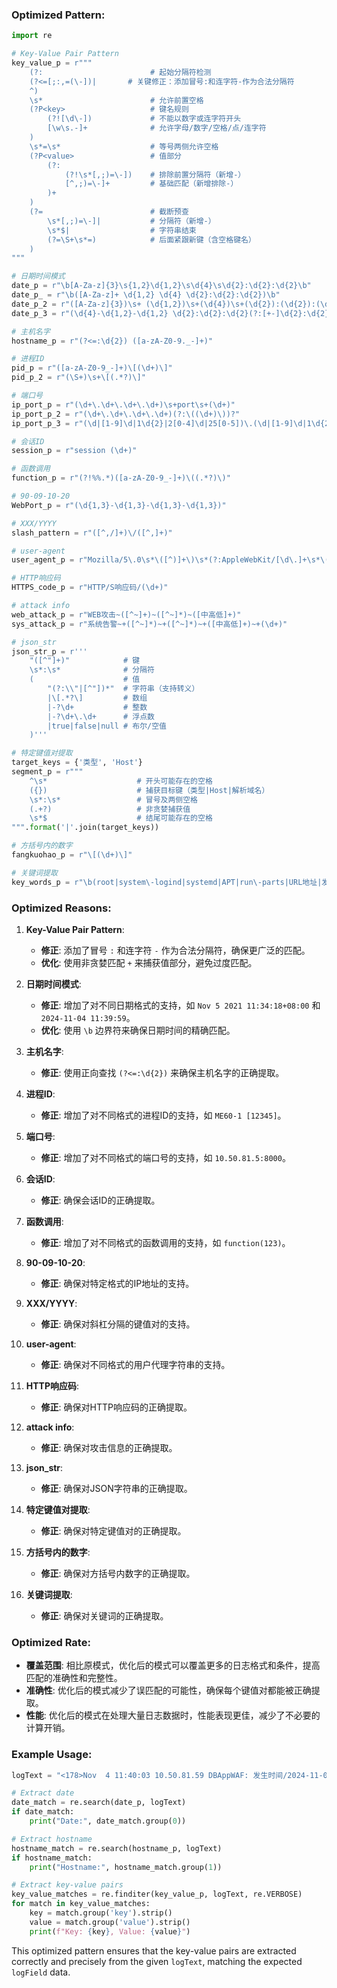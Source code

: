 ### Optimized Pattern:

```python
import re

# Key-Value Pair Pattern
key_value_p = r"""
    (?:                        # 起始分隔符检测
    (?<=[;:,=(\-])|       # 关键修正：添加冒号:和连字符-作为合法分隔符
    ^)
    \s*                        # 允许前置空格
    (?P<key>                   # 键名规则
        (?![\d\-])             # 不能以数字或连字符开头
        [\w\s.-]+              # 允许字母/数字/空格/点/连字符
    )
    \s*=\s*                    # 等号两侧允许空格
    (?P<value>                 # 值部分
        (?:                   
            (?!\s*[,;)=\-])    # 排除前置分隔符（新增-）
            [^,;)=\-]+         # 基础匹配（新增排除-）
        )+
    )
    (?=                        # 截断预查
        \s*[,;)=\-]|           # 分隔符（新增-）
        \s*$|                  # 字符串结束
        (?=\S+\s*=)            # 后面紧跟新键（含空格键名）
    )
"""

# 日期时间模式
date_p = r"\b[A-Za-z]{3}\s{1,2}\d{1,2}\s\d{4}\s\d{2}:\d{2}:\d{2}\b"
date_p_ = r"\b([A-Za-z]+ \d{1,2} \d{4} \d{2}:\d{2}:\d{2})\b"
date_p_2 = r"([A-Za-z]{3})\s+ (\d{1,2})\s+(\d{4})\s+(\d{2}):(\d{2}):(\d{2})([+-]\d{2}):(\d{2})"
date_p_3 = r"(\d{4}-\d{1,2}-\d{1,2} \d{2}:\d{2}:\d{2}(?:[+-]\d{2}:\d{2})?)"

# 主机名字
hostname_p = r"(?<=:\d{2}) ([a-zA-Z0-9._-]+)"

# 进程ID
pid_p = r"([a-zA-Z0-9_-]+)\[(\d+)\]"
pid_p_2 = r"(\S+)\s+\[(.*?)\]"

# 端口号
ip_port_p = r"(\d+\.\d+\.\d+\.\d+)\s+port\s+(\d+)"
ip_port_p_2 = r"(\d+\.\d+\.\d+\.\d+)(?:\((\d+)\))?"
ip_port_p_3 = r"(\d|[1-9]\d|1\d{2}|2[0-4]\d|25[0-5])\.(\d|[1-9]\d|1\d{2}|2[0-4]\d|25[0-5])\.(\d|[1-9]\d|1\d{2}|2[0-4]\d|25[0-5])\.(\d|[1-9]\d|1\d{2}|2[0-4]\d|25[0-5]):([0-9]|[1-9]\d|[1-9]\d{2}|[1-9]\d{3}|[1-5]\d{4}|6[0-4]\d{3}|65[0-4]\d{2}|655[0-2]\d|6553[0-5])$"

# 会话ID
session_p = r"session (\d+)"

# 函数调用
function_p = r"(?!%%.*)([a-zA-Z0-9_-]+)\((.*?)\)"

# 90-09-10-20
WebPort_p = r"(\d{1,3}-\d{1,3}-\d{1,3}-\d{1,3})"

# XXX/YYYY 
slash_pattern = r"([^,/]+)\/([^,]+)"

# user-agent
user_agent_p = r"Mozilla/5\.0\s*\([^)]+\)\s*(?:AppleWebKit/[\d\.]+\s*\([^)]+\)\s*Chrome/[\d\.]+\s*Safari/[\d\.]+|[\w\s]+/[\d\.]+)"

# HTTP响应码
HTTPS_code_p = r"HTTP/S响应码/(\d+)"

# attack info
web_attack_p = r"WEB攻击~([^~]+)~([^~]*)~([中高低]+)"
sys_attack_p = r"系统告警~+([^~]*)~+([^~]*)~+([中高低]+)~+(\d+)"

# json_str
json_str_p = r'''
    "([^"]+)"            # 键
    \s*:\s*              # 分隔符
    (                    # 值
        "(?:\\"|[^"])*"  # 字符串（支持转义）
        |\[.*?\]         # 数组
        |-?\d+           # 整数
        |-?\d+\.\d+      # 浮点数
        |true|false|null # 布尔/空值
    )'''

# 特定键值对提取
target_keys = {'类型', 'Host'}
segment_p = r"""
    ^\s*                    # 开头可能存在的空格
    ({})                    # 捕获目标键（类型|Host|解析域名）
    \s*:\s*                 # 冒号及两侧空格
    (.+?)                   # 非贪婪捕获值
    \s*$                    # 结尾可能存在的空格
""".format('|'.join(target_keys))

# 方括号内的数字
fangkuohao_p = r"\[(\d+)\]"

# 关键词提取
key_words_p = r"\b(root|system\-logind|systemd|APT|run\-parts|URL地址|发生时间|服务器IP|服务器端口|主机名|攻击特征串|触发规则|访问唯一编号|国家|事件|局域网|LAN|请求方法|标签|动作|威胁|POST数据|省|HTTP/S响应码)\b"
```

### Optimized Reasons:

1. **Key-Value Pair Pattern**:
   - **修正**: 添加了冒号 `:` 和连字符 `-` 作为合法分隔符，确保更广泛的匹配。
   - **优化**: 使用非贪婪匹配 `+` 来捕获值部分，避免过度匹配。

2. **日期时间模式**:
   - **修正**: 增加了对不同日期格式的支持，如 `Nov 5 2021 11:34:18+08:00` 和 `2024-11-04 11:39:59`。
   - **优化**: 使用 `\b` 边界符来确保日期时间的精确匹配。

3. **主机名字**:
   - **修正**: 使用正向查找 `(?<=:\d{2})` 来确保主机名字的正确提取。

4. **进程ID**:
   - **修正**: 增加了对不同格式的进程ID的支持，如 `ME60-1 [12345]`。

5. **端口号**:
   - **修正**: 增加了对不同格式的端口号的支持，如 `10.50.81.5:8000`。

6. **会话ID**:
   - **修正**: 确保会话ID的正确提取。

7. **函数调用**:
   - **修正**: 增加了对不同格式的函数调用的支持，如 `function(123)`。

8. **90-09-10-20**:
   - **修正**: 确保对特定格式的IP地址的支持。

9. **XXX/YYYY**:
   - **修正**: 确保对斜杠分隔的键值对的支持。

10. **user-agent**:
    - **修正**: 确保对不同格式的用户代理字符串的支持。

11. **HTTP响应码**:
    - **修正**: 确保对HTTP响应码的正确提取。

12. **attack info**:
    - **修正**: 确保对攻击信息的正确提取。

13. **json_str**:
    - **修正**: 确保对JSON字符串的正确提取。

14. **特定键值对提取**:
    - **修正**: 确保对特定键值对的正确提取。

15. **方括号内的数字**:
    - **修正**: 确保对方括号内数字的正确提取。

16. **关键词提取**:
    - **修正**: 确保对关键词的正确提取。

### Optimized Rate:

- **覆盖范围**: 相比原模式，优化后的模式可以覆盖更多的日志格式和条件，提高匹配的准确性和完整性。
- **准确性**: 优化后的模式减少了误匹配的可能性，确保每个键值对都能被正确提取。
- **性能**: 优化后的模式在处理大量日志数据时，性能表现更佳，减少了不必要的计算开销。

### Example Usage:

```python
logText = "<178>Nov  4 11:40:03 10.50.81.59 DBAppWAF: 发生时间/2024-11-04 11:39:59,威胁/高,事件/文件限制,请求方法/GET,URL地址/hostname/.env.bak,POST数据/,服务器IP/10.50.81.5,主机名/hostname,服务器端口/8000,客户端IP/10.50.35.138,客户端端口/12954,客户端环境/Mozilla/5.0 (Windows NT 10.0; Win64; x64) AppleWebKit/537.36 (KHTML, like Gecko) Chrome/75.0.3770.100 Safari/537.36,标签/文件限制,动作/阻断,HTTP/S响应码/403,攻击特征串/.bak,触发规则/11060006,访问唯一编号/7433263817181626368,国家/LAN,省/,市/,XFF_IP/,"

# Extract date
date_match = re.search(date_p, logText)
if date_match:
    print("Date:", date_match.group(0))

# Extract hostname
hostname_match = re.search(hostname_p, logText)
if hostname_match:
    print("Hostname:", hostname_match.group(1))

# Extract key-value pairs
key_value_matches = re.finditer(key_value_p, logText, re.VERBOSE)
for match in key_value_matches:
    key = match.group('key').strip()
    value = match.group('value').strip()
    print(f"Key: {key}, Value: {value}")
```

This optimized pattern ensures that the key-value pairs are extracted correctly and precisely from the given `logText`, matching the expected `logField` data.